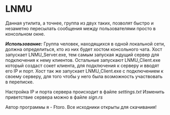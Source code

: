 # LNMU
Данная утилита, а точнее, группа из двух таких, позволят быстро и незаметно пересылать сообщения между пользователями просто в консольном окне.

***Использование:***
Группа человек, находящихся в одной локальной сети, должна определиться, кто из них будет хостом консольного чата.
Хост запускает LNMU_Server.exe, тем самым запуская ждущий сервер для подключения к нему клиентов.
Остальные запускают LNMU_Client.exe который создаст сокет клиента, для подключения к серверу и вводят его IP и порт. Хост так же запускает LNMU_Client.exe с подключением к своему серверу, для того чтобы у него была возможность участвовать в переписке.

Настройка IP и порта сервера происходит в файле *settings.txt*
Изменить приветствие сервера можно в файле *sign.rs*

Автор программы я - Ftoro.
Все исходники открыты для скачивания!
